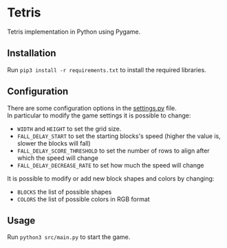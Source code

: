 # Tetris
Tetris implementation in Python using Pygame.

## Installation
Run ```pip3 install -r requirements.txt``` to install the required libraries.

## Configuration
There are some configuration options in the [settings.py](src/settings.py) file.\
In particular to modify the game settings it is possible to change:
 - ```WIDTH``` and ```HEIGHT``` to set the grid size.
 - ```FALL_DELAY_START``` to set the starting blocks's speed (higher the value is, slower the blocks will fall)
 - ```FALL_DELAY_SCORE_THRESHOLD``` to set the number of rows to align after which the speed will change
 - ```FALL_DELAY_DECREASE_RATE``` to set how much the speed will change


It is possible to modify or add new block shapes and colors by changing:
 - ```BLOCKS``` the list of possible shapes
 - ```COLORS``` the list of possible colors in RGB format

## Usage
Run ```python3 src/main.py``` to start the game.
